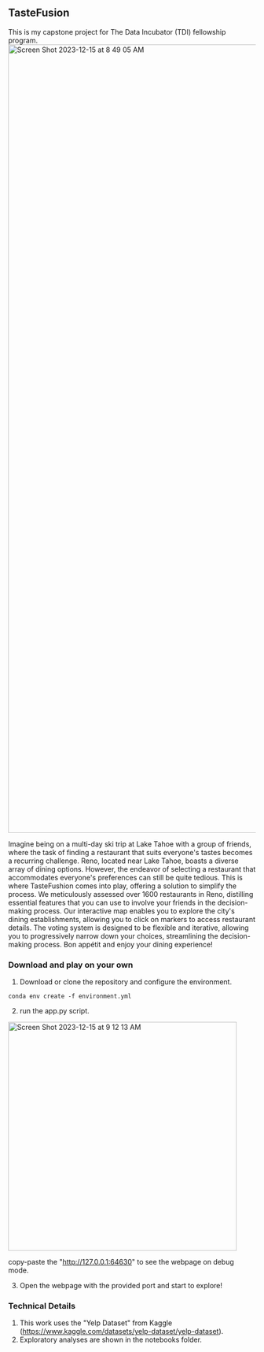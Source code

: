 ## TasteFusion
This is my capstone project for The Data Incubator (TDI) fellowship program.
<img width="1602" alt="Screen Shot 2023-12-15 at 8 49 05 AM" src="https://github.com/xiyuyi/TasteFusion/assets/8964244/21778b74-721b-42cf-8720-a81c9b0056b9">

Imagine being on a multi-day ski trip at Lake Tahoe with a group of friends, where the task of finding a restaurant that suits everyone's tastes becomes a recurring challenge. Reno, located near Lake Tahoe, boasts a diverse array of dining options. However, the endeavor of selecting a restaurant that accommodates everyone's preferences can still be quite tedious. This is where TasteFushion comes into play, offering a solution to simplify the process. We meticulously assessed over 1600 restaurants in Reno, distilling essential features that you can use to involve your friends in the decision-making process. Our interactive map enables you to explore the city's dining establishments, allowing you to click on markers to access restaurant details. The voting system is designed to be flexible and iterative, allowing you to progressively narrow down your choices, streamlining the decision-making process. Bon appétit and enjoy your dining experience!

### Download and play on your own
1. Download or clone the repository and configure the environment. 

`conda env create -f environment.yml`

2. run the app.py script.
<img width="465" alt="Screen Shot 2023-12-15 at 9 12 13 AM" src="https://github.com/xiyuyi/TasteFusion/assets/8964244/d24d73d3-2777-4f87-a1f7-c924052638b7">

copy-paste the "http://127.0.0.1:64630" to see the webpage on debug mode.

3. Open the webpage with the provided port and start to explore!

### Technical Details
1. This work uses the "Yelp Dataset" from Kaggle (https://www.kaggle.com/datasets/yelp-dataset/yelp-dataset).
2. Exploratory analyses are shown in the notebooks folder.
